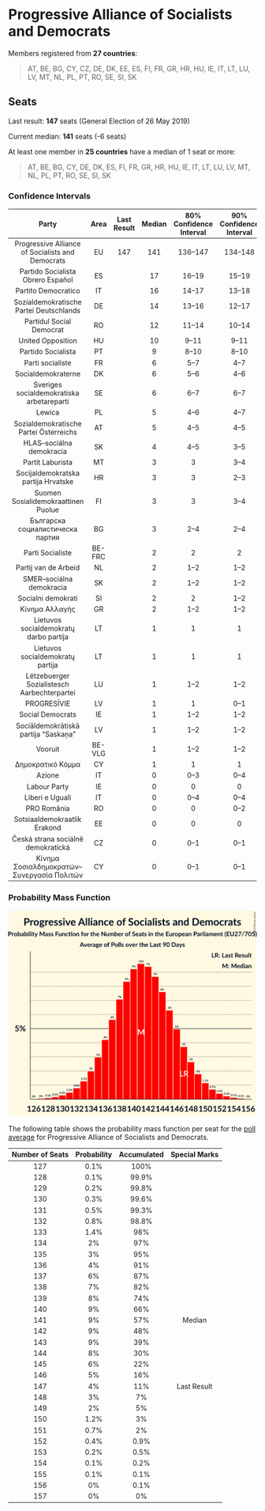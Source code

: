 # Progressive Alliance of Socialists and Democrats

Members registered from **27 countries**:

> AT, BE, BG, CY, CZ, DE, DK, EE, ES, FI, FR, GR, HR, HU, IE, IT, LT, LU, LV, MT, NL, PL, PT, RO, SE, SI, SK

## Seats

Last result: **147** seats (General Election of 26 May 2019)

Current median: **141** seats (-6 seats)

At least one member in **25 countries** have a median of 1 seat or more:

> AT, BE, BG, CY, DE, DK, ES, FI, FR, GR, HR, HU, IE, IT, LT, LU, LV, MT, NL, PL, PT, RO, SE, SI, SK

### Confidence Intervals

| Party | Area | Last Result | Median | 80% Confidence Interval | 90% Confidence Interval | 95% Confidence Interval | 99% Confidence Interval |
|:-----:|:----:|:-----------:|:------:|:-----------------------:|:-----------------------:|:-----------------------:|:-----------------------:|
| Progressive Alliance of Socialists and Democrats | EU | 147 | 141 | 136–147 | 134–148 | 133–150 | 130–152 |
| Partido Socialista Obrero Español | ES | | 17 | 16–19 | 15–19 | 15–19 | 14–19 |
| Partito Democratico | IT | | 16 | 14–17 | 13–18 | 13–19 | 12–19 |
| Sozialdemokratische Partei Deutschlands | DE | | 14 | 13–16 | 12–17 | 12–17 | 11–17 |
| Partidul Social Democrat | RO | | 12 | 11–14 | 10–14 | 10–14 | 10–15 |
| United Opposition | HU | | 10 | 9–11 | 9–11 | 8–12 | 8–12 |
| Partido Socialista | PT | | 9 | 8–10 | 8–10 | 8–10 | 8–11 |
| Parti socialiste | FR | | 6 | 5–7 | 4–7 | 0–7 | 0–8 |
| Socialdemokraterne | DK | | 6 | 5–6 | 4–6 | 4–6 | 4–6 |
| Sveriges socialdemokratiska arbetareparti | SE | | 6 | 6–7 | 6–7 | 5–7 | 5–7 |
| Lewica | PL | | 5 | 4–6 | 4–7 | 4–7 | 3–8 |
| Sozialdemokratische Partei Österreichs | AT | | 5 | 4–5 | 4–5 | 3–6 | 3–6 |
| HLAS–sociálna demokracia | SK | | 4 | 4–5 | 3–5 | 3–5 | 3–5 |
| Partit Laburista | MT | | 3 | 3 | 3–4 | 3–4 | 3–4 |
| Socijaldemokratska partija Hrvatske | HR | | 3 | 3 | 2–3 | 2–3 | 2–4 |
| Suomen Sosialidemokraattinen Puolue | FI | | 3 | 3 | 3–4 | 3–4 | 3–4 |
| Българска социалистическа партия | BG | | 3 | 2–4 | 2–4 | 2–4 | 2–4 |
| Parti Socialiste | BE-FRC | | 2 | 2 | 2 | 2 | 2–3 |
| Partij van de Arbeid | NL | | 2 | 1–2 | 1–2 | 1–2 | 1–2 |
| SMER–sociálna demokracia | SK | | 2 | 1–2 | 1–2 | 1–2 | 1–3 |
| Socialni demokrati | SI | | 2 | 2 | 1–2 | 1–2 | 1–2 |
| Κίνημα Αλλαγής | GR | | 2 | 1–2 | 1–2 | 1–2 | 1–2 |
| Lietuvos socialdemokratų darbo partija | LT | | 1 | 1 | 1 | 1 | 0–1 |
| Lietuvos socialdemokratų partija | LT | | 1 | 1 | 1 | 1 | 1–2 |
| Lëtzebuerger Sozialistesch Aarbechterpartei | LU | | 1 | 1–2 | 1–2 | 1–2 | 1–2 |
| PROGRESĪVIE | LV | | 1 | 1 | 0–1 | 0–1 | 0–1 |
| Social Democrats | IE | | 1 | 1–2 | 1–2 | 0–2 | 0–2 |
| Sociāldemokrātiskā partija “Saskaņa” | LV | | 1 | 1–2 | 1–2 | 1–2 | 1–2 |
| Vooruit | BE-VLG | | 1 | 1–2 | 1–2 | 1–2 | 1–2 |
| Δημοκρατικό Κόμμα | CY | | 1 | 1 | 1 | 1 | 1 |
| Azione | IT | | 0 | 0–3 | 0–4 | 0–4 | 0–4 |
| Labour Party | IE | | 0 | 0 | 0 | 0 | 0 |
| Liberi e Uguali | IT | | 0 | 0–4 | 0–4 | 0–5 | 0–5 |
| PRO România | RO | | 0 | 0 | 0–2 | 0–2 | 0–2 |
| Sotsiaaldemokraatlik Erakond | EE | | 0 | 0 | 0 | 0–1 | 0–1 |
| Česká strana sociálně demokratická | CZ | | 0 | 0–1 | 0–1 | 0–1 | 0–1 |
| Κίνημα Σοσιαλδημοκρατών–Συνεργασία Πολιτών | CY | | 0 | 0–1 | 0–1 | 0–1 | 0–1 |

### Probability Mass Function

![Graph with seats probability mass function not yet produced](average-2021-05-31-seats-pmf-progressiveallianceofsocialistsanddemocrats.png "Seats Probability Mass Function")

The following table shows the probability mass function per seat for the [poll average](average-2021-05-31.html) for Progressive Alliance of Socialists and Democrats.

| Number of Seats | Probability | Accumulated | Special Marks |
|:---------------:|:-----------:|:-----------:|:-------------:|
| 127 | 0.1% | 100% |  |
| 128 | 0.1% | 99.9% |  |
| 129 | 0.2% | 99.8% |  |
| 130 | 0.3% | 99.6% |  |
| 131 | 0.5% | 99.3% |  |
| 132 | 0.8% | 98.8% |  |
| 133 | 1.4% | 98% |  |
| 134 | 2% | 97% |  |
| 135 | 3% | 95% |  |
| 136 | 4% | 91% |  |
| 137 | 6% | 87% |  |
| 138 | 7% | 82% |  |
| 139 | 8% | 74% |  |
| 140 | 9% | 66% |  |
| 141 | 9% | 57% | Median |
| 142 | 9% | 48% |  |
| 143 | 9% | 39% |  |
| 144 | 8% | 30% |  |
| 145 | 6% | 22% |  |
| 146 | 5% | 16% |  |
| 147 | 4% | 11% | Last Result |
| 148 | 3% | 7% |  |
| 149 | 2% | 5% |  |
| 150 | 1.2% | 3% |  |
| 151 | 0.7% | 2% |  |
| 152 | 0.4% | 0.9% |  |
| 153 | 0.2% | 0.5% |  |
| 154 | 0.1% | 0.2% |  |
| 155 | 0.1% | 0.1% |  |
| 156 | 0% | 0.1% |  |
| 157 | 0% | 0% |  |


